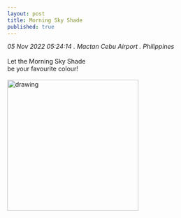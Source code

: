 ```yaml
---
layout: post
title: Morning Sky Shade
published: true
---
```

_05 Nov 2022 05:24:14 . Mactan Cebu Airport . Philippines_
<br>
<br>
Let the Morning Sky Shade
<br>
be your favourite colour!
<br>
<br>
<img src="https://drive.google.com/uc?export=view&id=1uwzeVyFFtC2DIG_tx2AQlhXhDlRanEGi" alt="drawing" width="300"/>
